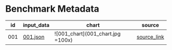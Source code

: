 # Benchmark Metadata

| id  | input_data | chart | source |
|-----|------------|-------|--------|
| 001 | [001.json](001.json) | ![001_chart](001_chart.jpg =100x) | [source_link](https://www.tutorialspoint.com/excel_data_analysis/excel_data_analysis_visualization.htm) |
